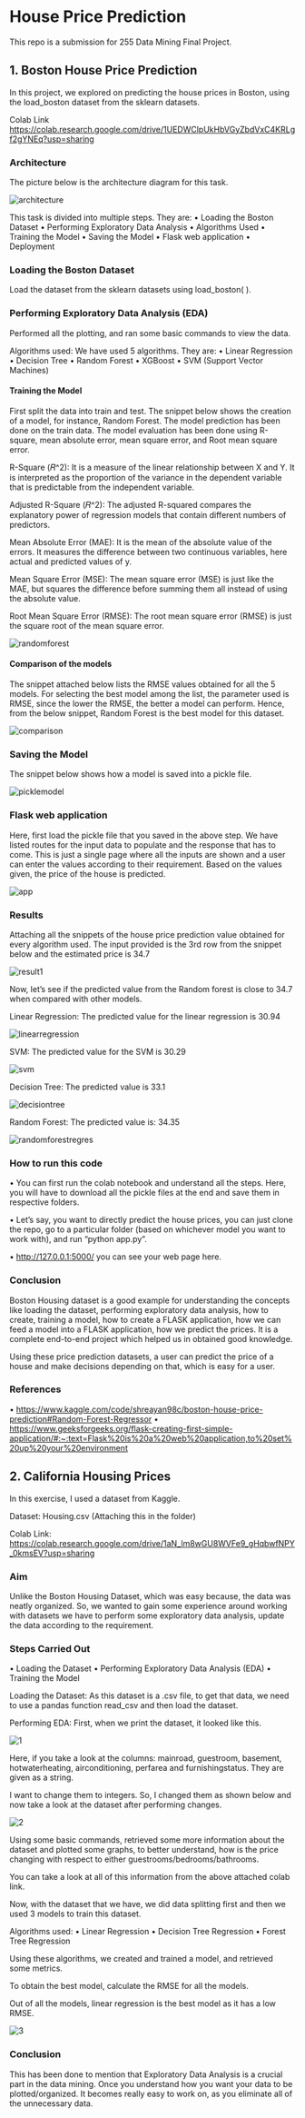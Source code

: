 # House Price Prediction
This repo is a submission for 255 Data Mining Final Project.

## 1. Boston House Price Prediction
In this project, we explored on predicting the house prices in Boston, using the load_boston dataset from the sklearn datasets.

Colab Link
https://colab.research.google.com/drive/1UEDWClpUkHbVGyZbdVxC4KRLgf2gYNEq?usp=sharing

### Architecture
The picture below is the architecture diagram for this task.

![architecture](firstpredictionsnippets/architecture.jpg)

This task is divided into multiple steps. They are:
• Loading the Boston Dataset
• Performing Exploratory Data Analysis
• Algorithms Used
• Training the Model
• Saving the Model
• Flask web application
• Deployment

### Loading the Boston Dataset
Load the dataset from the sklearn datasets using load_boston( ).

### Performing Exploratory Data Analysis (EDA)
Performed all the plotting, and ran some basic commands to view the data.

Algorithms used: We have used 5 algorithms. They are:
• Linear Regression
• Decision Tree
• Random Forest
• XGBoost
• SVM (Support Vector Machines)

#### Training the Model
First split the data into train and test. The snippet below shows the creation of a model, for instance, Random Forest. The model prediction has been done on the train data. The model evaluation has been done using R-square, mean absolute error, mean square error, and Root mean square error. 

R-Square (𝑅^2): It is a measure of the linear relationship between X and Y. It is interpreted as the proportion of the variance in the dependent variable that is predictable from the independent variable. 

Adjusted R-Square (𝑅^2): The adjusted R-squared compares the explanatory power of regression models that contain different numbers of predictors. 

Mean Absolute Error (MAE): It is the mean of the absolute value of the errors. It measures the difference between two continuous variables, here actual and predicted values of y.

Mean Square Error (MSE): The mean square error (MSE) is just like the MAE, but squares the difference before summing them all instead of using the absolute value. 

Root Mean Square Error (RMSE): The root mean square error (RMSE) is just the square root of the mean square error.

![randomforest](firstpredictionsnippets/randomforest.jpg)

#### Comparison of the models
The snippet attached below lists the RMSE values obtained for all the 5 models.
For selecting the best model among the list, the parameter used is RMSE, since the lower the RMSE, the better a model can perform. Hence, from the below snippet, Random Forest is the best model for this dataset.

![comparison](firstpredictionsnippets/comparison.jpg)

### Saving the Model
The snippet below shows how a model is saved into a pickle file.

![picklemodel](firstpredictionsnippets/picklemodel.jpg)

### Flask web application
Here, first load the pickle file that you saved in the above step. We have listed routes for the input data to populate and the response that has to come. This is just a single page where all the inputs are shown and a user can enter the values according to their requirement. Based on the values given, the price of the house is predicted.

![app](firstpredictionsnippets/app.jpg)

### Results
Attaching all the snippets of the house price prediction value obtained for every algorithm used. The input provided is the 3rd row from the snippet below and the estimated price is 34.7

![result1](firstpredictionsnippets/result1.jpg)

Now, let’s see if the predicted value from the Random forest is close to 34.7 when compared with other models.

Linear Regression: The predicted value for the linear regression is 30.94

![linearregression](firstpredictionsnippets/linearregression.jpg)

SVM: The predicted value for the SVM is 30.29

![svm](firstpredictionsnippets/svm.jpg)

Decision Tree: The predicted value is 33.1

![decisiontree](firstpredictionsnippets/decisiontree.jpg)

Random Forest: The predicted value is: 34.35

![randomforestregres](firstpredictionsnippets/randomforestregres.jpg)

### How to run this code
• You can first run the colab notebook and understand all the steps. Here, you will have to download all the pickle files at the end and save them in respective folders.

• Let’s say, you want to directly predict the house prices, you can just clone the repo, go to a particular folder (based on whichever model you want to work with), and run “python app.py”.

• http://127.0.0.1:5000/ you can see your web page here.

### Conclusion
Boston Housing dataset is a good example for understanding the concepts like loading the dataset, performing exploratory data analysis, how to create, training a model, how to create a FLASK application, how we can feed a model into a FLASK application, how we predict the prices. It is a complete end-to-end project which helped us in obtained good knowledge.

Using these price prediction datasets, a user can predict the price of a house and make decisions depending on that, which is easy for a user.

### References
• https://www.kaggle.com/code/shreayan98c/boston-house-price-prediction#Random-Forest-Regressor
• https://www.geeksforgeeks.org/flask-creating-first-simple-application/#:~:text=Flask%20is%20a%20web%20application,to%20set%20up%20your%20environment

## 2. California Housing Prices
In this exercise, I used a dataset from Kaggle.

Dataset: Housing.csv (Attaching this in the folder)

Colab Link:
https://colab.research.google.com/drive/1aN_lm8wGU8WVFe9_gHqbwfNPY_0kmsEV?usp=sharing

### Aim 
Unlike the Boston Housing Dataset, which was easy because, the data was neatly organized. So, we wanted to gain some experience around working with datasets we have to perform some exploratory data analysis, update the data according to the requirement.

### Steps Carried Out
• Loading the Dataset
• Performing Exploratory Data Analysis (EDA)
• Training the Model

Loading the Dataset: As this dataset is a .csv file, to get that data, we need to use a pandas function read_csv and then load the dataset.

Performing EDA: First, when we print the dataset, it looked like this.

![1](secondpredictionsnippets/1.jpg)

Here, if you take a look at the columns: mainroad, guestroom, basement, hotwaterheating, airconditioning, perfarea and furnishingstatus. They are given as a string.

I want to change them to integers. So, I changed them as shown below and now take a look at the dataset after performing changes.

![2](secondpredictionsnippets/2.jpg)

Using some basic commands, retrieved some more information about the dataset and plotted some graphs, to better understand, how is the price changing with respect to either guestrooms/bedrooms/bathrooms.

You can take a look at all of this information from the above attached colab link.

Now, with the dataset that we have, we did data splitting first and then we used 3 models to train this dataset.

Algorithms used:
• Linear Regression
• Decision Tree Regression
• Forest Tree Regression

Using these algorithms, we created and trained a model, and retrieved some metrics.

To obtain the best model, calculate the RMSE for all the models.

Out of all the models, linear regression is the best model as it has a low RMSE.

![3](secondpredictionsnippets/3.jpg)

### Conclusion
This has been done to mention that Exploratory Data Analysis is a crucial part in the data mining. Once you understand how you want your data to be plotted/organized. It becomes really easy to work on, as you eliminate all of the unnecessary data.


